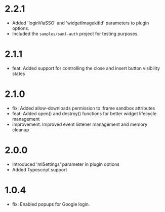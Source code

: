 # 2.2.1
- Added 'loginViaSSO' and 'widgetImagekitId' parameters to plugin options.
- Included the `samples/saml-auth` project for testing purposes.

# 2.1.1

- feat: Added support for controlling the close and insert button visibility states

# 2.1.0

- fix: Added allow-downloads permission to iframe sandbox attributes
- feat: Added open() and destroy() functions for better widget lifecycle management
- improvement: Improved event listener management and memory cleanup

# 2.0.0

- Introduced 'mlSettings' parameter in plugin options
- Added Typescript support

# 1.0.4

- fix: Enabled popups for Google login.